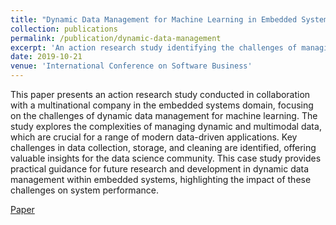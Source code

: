 ```yaml
---
title: "Dynamic Data Management for Machine Learning in Embedded Systems: A Case Study"
collection: publications
permalink: /publication/dynamic-data-management
excerpt: 'An action research study identifying the challenges of managing dynamic data in an activity recognition system.'
date: 2019-10-21
venue: 'International Conference on Software Business'
---
```


This paper presents an action research study conducted in collaboration with a multinational company in the embedded systems domain, focusing on the challenges of dynamic data management for machine learning. The study explores the complexities of managing dynamic and multimodal data, which are crucial for a range of modern data-driven applications. Key challenges in data collection, storage, and cleaning are identified, offering valuable insights for the data science community. This case study provides practical guidance for future research and development in dynamic data management within embedded systems, highlighting the impact of these challenges on system performance.

[Paper](https://doi.org/10.1007/978-3-030-33742-1_12)